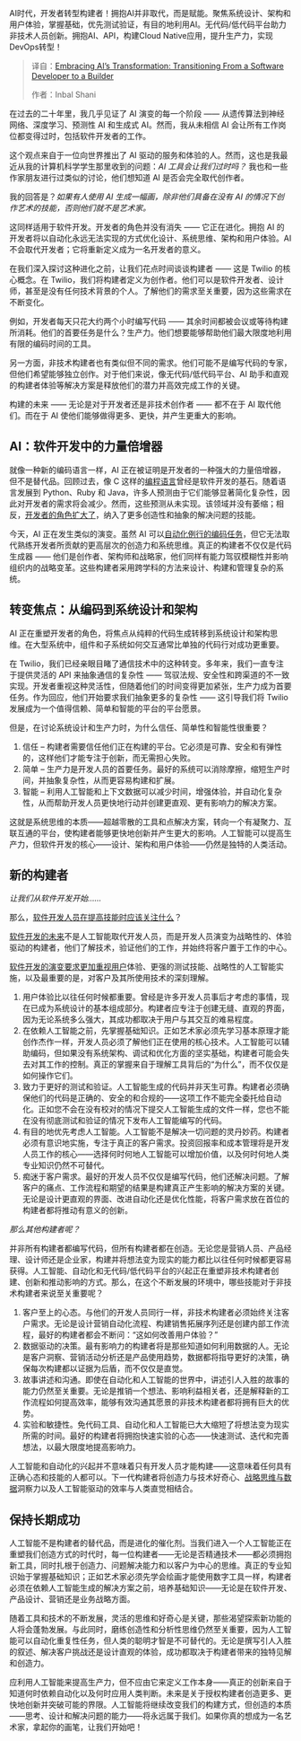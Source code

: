
<!--
title: 拥抱AI的转型：从软件开发者转型为构建者
cover: https://cdn.thenewstack.io/media/2025/03/83bb9e82-bernd-dittrich-pkqxooqqn64-unsplash-scaled.jpg
summary: AI时代，开发者转型构建者！拥抱AI并非取代，而是赋能。聚焦系统设计、架构和用户体验，掌握基础，优先测试验证，有目的地利用AI。无代码/低代码平台助力非技术人员创新。拥抱AI、API，构建Cloud Native应用，提升生产力，实现DevOps转型！
-->

AI时代，开发者转型构建者！拥抱AI并非取代，而是赋能。聚焦系统设计、架构和用户体验，掌握基础，优先测试验证，有目的地利用AI。无代码/低代码平台助力非技术人员创新。拥抱AI、API，构建Cloud Native应用，提升生产力，实现DevOps转型！

> 译自：[Embracing AI’s Transformation: Transitioning From a Software Developer to a Builder](https://thenewstack.io/embracing-ais-transformation-transitioning-from-a-software-developer-to-a-builder/)
> 
> 作者：Inbal Shani

在过去的二十年里，我几乎见证了 AI 演变的每一个阶段 —— 从遗传算法到神经网络、深度学习、预测性 AI 和生成式 AI。然而，我从未相信 AI 会让所有工作岗位都变得过时，包括软件开发者的工作。

这个观点来自于一位向世界推出了 AI 驱动的服务和体验的人。然而，这也是我最近从我的计算机科学学生那里收到的问题：*AI 工具会让我们过时吗？* 我也和一些作家朋友进行过类似的讨论，他们想知道 AI 是否会完全取代创作者。

我的回答是？*如果有人使用 AI 生成一幅画，除非他们具备在没有 AI 的情况下创作艺术的技能，否则他们就不是艺术家。*

这同样适用于软件开发。开发者的角色并没有消失 —— 它正在进化。拥抱 AI 的开发者将以自动化永远无法实现的方式优化设计、系统思维、架构和用户体验。AI 不会取代开发者；它将重新定义成为一名开发者的意义。

在我们深入探讨这种进化之前，让我们花点时间谈谈构建者 —— 这是 Twilio 的核心概念。在 Twilio，我们将构建者定义为创作者。他们可以是软件开发者、设计师，甚至是没有任何技术背景的个人。了解他们的需求至关重要，因为这些需求在不断变化。

例如，开发者每天只花大约两个小时编写代码 —— 其余时间都被会议或等待构建所消耗。他们的首要任务是什么？生产力。他们想要能够帮助他们最大限度地利用有限的编码时间的工具。

另一方面，非技术构建者也有类似但不同的需求。他们可能不是编写代码的专家，但他们希望能够独立创作。对于他们来说，像无代码/低代码平台、AI 助手和直观的构建者体验等解决方案是释放他们的潜力并高效完成工作的关键。

构建的未来 —— 无论是对于开发者还是非技术创作者 —— 都不在于 AI 取代他们。而在于 AI 使他们能够做得更多、更快，并产生更重大的影响。

## AI：软件开发中的力量倍增器

就像一种新的编码语言一样，AI 正在被证明是开发者的一种强大的力量倍增器，但不是替代品。回顾过去，像 C 这样的[编程语言](https://thenewstack.io/programming-languages-coverage-matters-most-say-tns-readers/)曾经是软件开发的基石。随着语言发展到 Python、Ruby 和 Java，许多人预测由于它们能够显著简化复杂性，因此对开发者的需求将会减少。然而，这些预测从未实现。该领域并没有萎缩；相反，[开发者的角色扩大了](https://thenewstack.io/from-automation-to-optimization-ais-expanding-role-in-software-development/)，纳入了更多创造性和抽象的解决问题的技能。

今天，AI 正在发生类似的演变。虽然 AI 可以[自动化例行的编码任务](https://thenewstack.io/automate-routine-tasks-with-an-ad-hoc-ansible-script/)，但它无法取代熟练开发者所贡献的更高层次的创造力和系统思维。真正的构建者不仅仅是代码生成器 —— 他们是创作者、架构师和战略家，他们同样有能力驾驭模糊性并影响组织内的战略变革。这些构建者采用跨学科的方法来设计、构建和管理复杂的系统。

## 转变焦点：从编码到系统设计和架构

AI 正在重塑开发者的角色，将焦点从纯粹的代码生成转移到系统设计和架构思维。在大型系统中，组件和子系统如何交互通常比单独的代码行对成功更重要。

在 Twilio，我们已经亲眼目睹了通信技术中的这种转变。多年来，我们一直专注于提供灵活的 API 来抽象通信的复杂性 —— 驾驭法规、安全性和跨渠道的不一致实现。开发者重视这种灵活性，但随着他们的时间变得更加紧张，生产力成为首要任务。作为回应，他们开始要求我们抽象更多的复杂性 —— 这引导我们将 Twilio 发展成为一个值得信赖、简单和智能的平台的平台愿景。

但是，在讨论系统设计和生产力时，为什么信任、简单性和智能性很重要？

1. 信任 – 构建者需要信任他们正在构建的平台。它必须是可靠、安全和有弹性的，这样他们才能专注于创新，而无需担心失败。
2. 简单 – 生产力是开发人员的首要任务。最好的系统可以消除摩擦，缩短生产时间，并抽象复杂性，从而更容易构建和扩展。
3. 智能 – 利用人工智能和上下文数据可以减少时间，增强体验，并自动化复杂性，从而帮助开发人员更快地行动并创建更直观、更有影响力的解决方案。

这就是系统思维的本质——超越零散的工具和点解决方案，转向一个有凝聚力、互联互通的平台，使构建者能够更快地创新并产生更大的影响。人工智能可以提高生产力，但软件开发的核心——设计、架构和用户体验——仍然是独特的人类活动。

## 新的构建者

*让我们从软件开发开始……*

那么，[软件开发人员在提高技能时应该关注什么](https://thenewstack.io/5-software-development-skills-ai-will-render-obsolete/)？

[软件开发的未来](https://thenewstack.io/are-cloud-based-ides-the-future-of-software-engineering/)不是人工智能取代开发人员，而是开发人员演变为战略性的、体验驱动的构建者，他们了解技术，验证他们的工作，并始终将客户置于工作的中心。

[软件开发的演变要求更加重视用户](https://thenewstack.io/survey-86-of-oracle-java-users-migrating-to-alternatives/)体验、更强的测试技能、战略性的人工智能实施，以及最重要的是，对客户及其所使用技术的深刻理解。

1. 用户体验比以往任何时候都重要。曾经是许多开发人员事后才考虑的事情，现在已成为系统设计的基本组成部分。构建者应专注于创建无缝、直观的界面，因为无论系统多么强大，其成功都取决于用户与其交互的难易程度。
2. 在依赖人工智能之前，先掌握基础知识。正如艺术家必须先学习基本原理才能创作杰作一样，开发人员必须了解他们正在使用的核心技术。人工智能可以辅助编码，但如果没有系统架构、调试和优化方面的坚实基础，构建者可能会失去对其工作的控制。真正的掌握来自于理解工具背后的“为什么”，而不仅仅是如何操作它们。
3. 致力于更好的测试和验证。人工智能生成的代码并非天生可靠。构建者必须确保他们的代码是正确的、安全的和合规的——这项工作不能完全委托给自动化。正如您不会在没有校对的情况下提交人工智能生成的文件一样，您也不能在没有彻底测试和验证的情况下发布人工智能编写的代码。
4. 有目的地优先考虑人工智能。人工智能不是解决一切问题的灵丹妙药。构建者必须有意识地实施，专注于真正的客户需求。投资回报率和成本管理将是开发人员工作的核心——选择何时何地人工智能可以增加价值，以及何时何地人类专业知识仍然不可替代。
5. 痴迷于客户需求。最好的开发人员不仅仅是编写代码，他们还解决问题。了解客户的痛点、工作流程和期望的结果是构建真正产生影响的解决方案的关键。无论是设计更直观的界面、改进自动化还是优化性能，将客户需求放在首位的构建者都将推动有意义的创新。

*那么其他构建者呢？*

并非所有构建者都编写代码，但所有构建者都在创造。无论您是营销人员、产品经理、设计师还是企业家，构建并将想法变为现实的能力都比以往任何时候都更容易获得。人工智能、自动化和无代码/低代码平台的兴起正在重塑非技术构建者创建、创新和推动影响的方式。那么，在这个不断发展的环境中，哪些技能对于非技术构建者来说至关重要呢？

1. 客户至上的心态。与他们的开发人员同行一样，非技术构建者必须始终关注客户需求。无论是设计营销自动化流程、构建销售拓展序列还是创建内部工作流程，最好的构建者都会不断问：“这如何改善用户体验？”
2. 数据驱动的决策。最有影响力的构建者将是那些知道如何利用数据的人。无论是客户洞察、营销活动分析还是产品使用趋势，数据都将指导更好的决策，确保每次构建都以证据为后盾，而不仅仅是直觉。
3. 故事讲述和沟通。即使在自动化和人工智能的世界中，讲述引人入胜的故事的能力仍然至关重要。无论是推销一个想法、影响利益相关者，还是解释新的工作流程如何提高效率，能够有效沟通其愿景的非技术构建者都将拥有巨大的优势。
4. 实验和敏捷性。免代码工具、自动化和人工智能已大大缩短了将想法变为现实所需的时间。最好的构建者将拥抱快速实验的心态——快速测试、迭代和完善想法，以最大限度地提高影响力。

人工智能和自动化的兴起并不意味着只有开发人员才能构建——这意味着任何具有正确心态和技能的人都可以。下一代构建者将创造力与技术好奇心、[战略思维与数据](https://thenewstack.io/data-management-strategy-is-more-strategic-than-you-think/)洞察力以及人工智能驱动的效率与人类直觉相结合。

## 保持长期成功

人工智能不是构建者的替代品，而是进化的催化剂。当我们进入一个人工智能正在重塑我们创造方式的时代时，每一位构建者——无论是否精通技术——都必须拥抱新工具，同时扎根于创造力、问题解决能力和以客户为中心的思维。真正的专业知识始于掌握基础知识；正如艺术家必须先学会绘画才能使用数字工具一样，构建者必须在依赖人工智能生成的解决方案之前，培养基础知识——无论是在软件开发、产品设计、营销还是业务战略方面。

随着工具和技术的不断发展，灵活的思维和好奇心是关键，那些渴望探索新功能的人将会蓬勃发展。与此同时，磨练创造性和分析性思维仍然至关重要，因为人工智能可以自动化重复性任务，但人类的聪明才智是不可替代的。无论是撰写引人入胜的叙述、解决客户挑战还是设计直观的体验，成功都取决于构建者带来的独特见解和创造力。

应利用人工智能来提高生产力，但不应由它来定义工作本身——真正的创新来自于知道何时依赖自动化以及何时应用人类判断。未来是关于授权构建者创造更多、更快地创新并突破可能的界限。人工智能将继续改变我们的构建方式，但创造的本质——思考、设计和解决问题的能力——将永远属于我们。如果你真的想成为一名艺术家，拿起你的画笔，让我们开始吧！